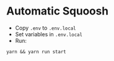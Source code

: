 # Automatic Squoosh

- Copy `.env` to `.env.local`
- Set variables in `.env.local`
- Run:

```
yarn && yarn run start
```
